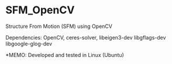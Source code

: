 # SFM_OpenCV
 
Structure From Motion (SFM) using OpenCV

Dependencies: OpenCV, ceres-solver, libeigen3-dev libgflags-dev libgoogle-glog-dev

*MEMO: Developed and tested in Linux (Ubuntu)
